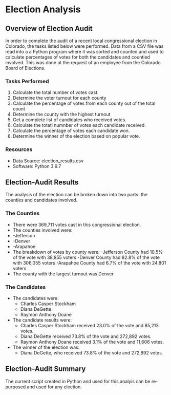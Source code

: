 # Election Analysis

## Overview of Election Audit
In order to complete the audit of a recent local congressional election in Colorado, the tasks listed below were performed.  Data from a CSV file was read into a a Python program where it was sorted and counted and used to calculate percentages of votes for both the candidates and countied involved.  This was done at the request of an employee from the Colorado Board of Elections.  

### Tasks Performed
1. Calculate the total number of votes cast.
2. Determine the voter turnout for each county
3. Calculate the percentage of votes from each county out of the total count
4. Determine the county with the highest turnout
5. Get a complete list of candidates  who received votes.
6. Calculate the totatl numnber of votes each candidate received.
7. Calculate the percentage of votes each candidate won.
8. Determine the winner of the election based on popular vote.

### Resources
- Data Source: election_results.csv
- Software: Python 3.9.7

## Election-Audit Results
The analysis of the election can be broken down into two parts: the counties and candidates involved.  

### The Counties
- There were 369,711 votes cast in this congressional election.
- The counties involved were:
- -Jefferson
- -Denver
- -Arapahoe
- The breakdown of votes by county were:
  -Jefferson County had 10.5% of the vote with 38,855 voters
  -Denver County had 82.8% of the vote with 306,055 voters
  -Arapahoe County had 6.7% of the vote with 24,801 voters
 - The county with the largest turnout was Denver
  
### The Candidates
- The candidates were:
  -   Charles Casper Stockham
  -   Diana DeGette
  -   Raymon Anthony Doane
- The candidate results were:
  -   Charles Casper Stockham received 23.0% of the vote and 85,213 votes.
  -   Diana DeGette received 73.8% of the vote and 272,892 votes.
  -   Raymon Anthony Doane received 3.1% of the vote and 11,606 votes.  
- The winner of the election was:
  -   Diana DeGette, who received 73.8% of the vote and 272,892 votes.     

## Election-Audit Summary
The current script created in Python and used for this analyis can be re-purposed and used for any election.  





